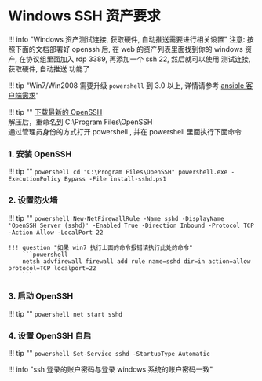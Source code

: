 # Windows SSH 资产要求

!!! info "Windows 资产测试连接, 获取硬件, 自动推送需要进行相关设置"
    注意: 按照下面的文档部署好 openssh 后, 在 web 的资产列表里面找到你的 windows 资产, 在协议组里面加入 rdp 3389, 再添加一个 ssh 22, 然后就可以使用 测试连接, 获取硬件, 自动推送 功能了

!!! tip "Win7/Win2008 需要升级 `powershell` 到 3.0 以上, 详情请参考 [ansible 客户端需求](https://docs.ansible.com/ansible/latest/user_guide/windows_setup.html)"

!!! tip ""
    [下载最新的 OpenSSH](https://github.com/PowerShell/Win32-OpenSSH/releases/latest)  
    解压后，重命名到 C:\Program Files\OpenSSH  
    通过管理员身份的方式打开 powershell , 并在 powershell 里面执行下面命令

### 1. 安装 OpenSSH

!!! tip ""
    ```powershell
    cd "C:\Program Files\OpenSSH"
    powershell.exe -ExecutionPolicy Bypass -File install-sshd.ps1
    ```

### 2. 设置防火墙

!!! tip ""
    ```powershell
    New-NetFirewallRule -Name sshd -DisplayName 'OpenSSH Server (sshd)' -Enabled True -Direction Inbound -Protocol TCP -Action Allow -LocalPort 22
    ```

    !!! question "如果 win7 执行上面的命令报错请执行此处的命令"
        ```powershell
        netsh advfirewall firewall add rule name=sshd dir=in action=allow protocol=TCP localport=22
        ```

### 3. 启动 OpenSSH

!!! tip ""
    ```powershell
    net start sshd
    ```

### 4. 设置 OpenSSH 自启

!!! tip ""
    ```powershell
    Set-Service sshd -StartupType Automatic
    ```

!!! info "ssh 登录的账户密码与登录 windows 系统的账户密码一致"
